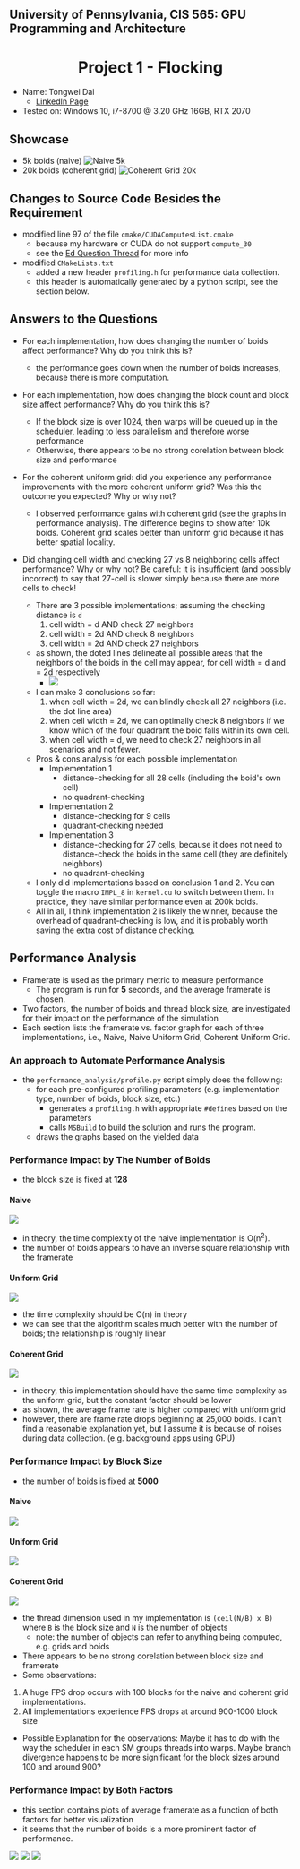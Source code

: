 ## University of Pennsylvania, CIS 565: GPU Programming and Architecture
# <div align="center"> Project 1 - Flocking </div>
- Name: Tongwei Dai
	- [LinkedIn Page](https://www.linkedin.com/in/tongwei-dai-583350177/)
- Tested on: Windows 10, i7-8700 @ 3.20 GHz 16GB, RTX 2070

## Showcase
- 5k boids (naive)
![Naive 5k](./images/5k.gif)
- 20k boids (coherent grid)
![Coherent Grid 20k](./images/20k.gif)

## Changes to Source Code Besides the Requirement
- modified line 97 of the file `cmake/CUDAComputesList.cmake`
	- because my hardware or CUDA do not support `compute_30`
	- see the [Ed Question Thread](https://edstem.org/us/courses/28083/discussion/1723078) for more info
- modified `CMakeLists.txt`
	- added a new header `profiling.h` for performance data collection.
	- this header is automatically generated by a python script, see the section below.

## Answers to the Questions
- For each implementation, how does changing the number of boids affect performance? Why do you think this is?
	- the performance goes down when the number of boids increases, because there is more computation.

- For each implementation, how does changing the block count and block size affect performance? Why do you think this is?
	- If the block size is over 1024, then warps will be queued up in the scheduler, leading to less parallelism and therefore worse performance
	- Otherwise, there appears to be no strong corelation between block size and performance

- For the coherent uniform grid: did you experience any performance improvements with the more coherent uniform grid? Was this the outcome you expected? Why or why not?
	- I observed performance gains with coherent grid (see the graphs in performance analysis). The difference begins to show after 10k boids. Coherent grid scales better than uniform grid because it has better spatial locality.

- Did changing cell width and checking 27 vs 8 neighboring cells affect performance? Why or why not? Be careful: it is insufficient (and possibly incorrect) to say that 27-cell is slower simply because there are more cells to check!
	- There are 3 possible implementations; assuming the checking distance is `d`
		1. cell width = d AND check 27 neighbors
		2. cell width = 2d AND check 8 neighbors
		3. cell width = 2d AND check 27 neighbors
	- as shown, the doted lines delineate all possible areas that the neighbors of the boids in the cell may appear, for cell width = d and = 2d respectively
		- ![](./images/illustration_q3.jpg)
	- I can make 3 conclusions so far:
		1. when cell width = 2d, we can blindly check all 27 neighbors (i.e. the dot line area)
		2. when cell width = 2d, we can optimally check 8 neighbors if we know which of the four quadrant the boid falls within its own cell.
		3. when cell width = d, we need to check 27 neighbors in all scenarios and not fewer.
	- Pros & cons analysis for each possible implementation
		- Implementation 1
			- distance-checking for all 28 cells (including the boid's own cell)
			- no quadrant-checking
		- Implementation 2
			- distance-checking for 9 cells
			- quadrant-checking needed
		- Implementation 3
			- distance-checking for 27 cells, because it does not need to distance-check the boids in the same cell (they are definitely neighbors)
			- no quadrant-checking
	- I only did implementations based on conclusion 1 and 2. You can toggle the macro `IMPL_8` in `kernel.cu` to switch between them. In practice, they have similar performance even at 200k boids.
	- All in all, I think implementation 2 is likely the winner, because the overhead of quadrant-checking is low, and it is probably worth saving the extra cost of distance checking.

## Performance Analysis
- Framerate is used as the primary metric to measure performance
	- The program is run for **5** seconds, and the average framerate is chosen.
- Two factors, the number of boids and thread block size, are investigated for their impact on the performance of the simulation
- Each section lists the framerate vs. factor graph for each of three implementations, i.e., Naive, Naive Uniform Grid, Coherent Uniform Grid.

### An approach to Automate Performance Analysis
- the `performance_analysis/profile.py` script simply does the following:
	- for each pre-configured profiling parameters (e.g. implementation type, number of boids, block size, etc.)
		- generates a `profiling.h` with appropriate `#define`s based on the parameters
		- calls `MSBuild` to build the solution and runs the program.
	- draws the graphs based on the yielded data

### Performance Impact by The Number of Boids
- the block size is fixed at **128**
#### Naive
![](./images/analysis/num_boid_test__NAIVE.png)
- in theory, the time complexity of the naive implementation is O(n<sup>2</sup>).
- the number of boids appears to have an inverse square relationship with the framerate

#### Uniform Grid
![](./images/analysis/num_boid_test__UNIFORM_GRID.png)
- the time complexity should be O(n) in theory
- we can see that the algorithm scales much better with the number of boids; the relationship is roughly linear
#### Coherent Grid
![](./images/analysis/num_boid_test__COHERENT_GRID.png)
- in theory, this implementation should have the same time complexity as the uniform grid, but the constant factor should be lower
- as shown, the average frame rate is higher compared with uniform grid
- however, there are frame rate drops beginning at 25,000 boids. I can't find a reasonable explanation yet, but I assume it is because of noises during data collection. (e.g. background apps using GPU)

### Performance Impact by Block Size
- the number of boids is fixed at **5000**
#### Naive
![](./images/analysis/block_size_test__NAIVE.png)
#### Uniform Grid
![](./images/analysis/block_size_test__UNIFORM_GRID.png)
#### Coherent Grid
![](./images/analysis/block_size_test__COHERENT_GRID.png)
- the thread dimension used in my implementation is `(ceil(N/B) x B)` where `B` is the block size and `N` is the number of objects
	- note: the number of objects can refer to anything being computed, e.g. grids and boids
- There appears to be no strong corelation between block size and framerate
- Some observations:

1. A huge FPS drop occurs with 100 blocks for the naive and coherent grid implementations.
2. All implementations experience FPS drops at around 900-1000 block size
- Possible Explanation for the observations: Maybe it has to do with the way the scheduler in each SM groups threads into warps. Maybe branch divergence happens to be more significant for the block sizes around 100 and around 900?

### Performance Impact by Both Factors
- this section contains plots of average framerate as a function of both factors for better visualization
- it seems that the number of boids is a more prominent factor of performance.

![](./images/analysis/two_factor_test__NAIVE.png)
![](./images/analysis/two_factor_test__UNIFORM_GRID.png)
![](./images/analysis/two_factor_test__COHERENT_GRID.png)
